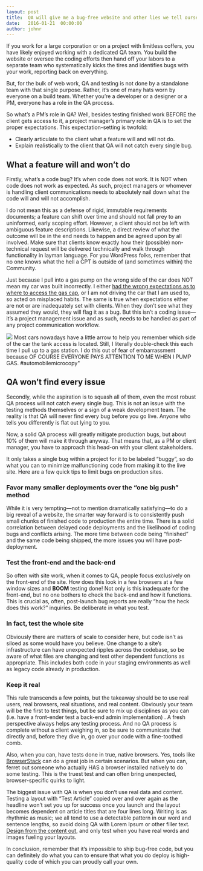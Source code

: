 ```yaml
---
layout: post
title:  QA will give me a bug-free website and other lies we tell ourselves
date:   2016-01-21  00:00:00
author: johnr
---
```


If you work for a large corporation or on a project with limitless coffers, you have likely enjoyed working with a dedicated QA team. You build the website or oversee the coding efforts then hand off your labors to a separate team who systematically kicks the tires and identifies bugs with your work, reporting back on everything.

But, for the bulk of web work, QA and testing is not done by a standalone team with that single purpose. Rather, it’s one of many hats worn by everyone on a build team. Whether you’re a developer or a designer or a PM, everyone has a role in the QA process.

So what’s a PM’s role in QA? Well, besides testing finished work BEFORE the client gets access to it, a project manager’s primary role in QA is to set the proper expectations. This expectation-setting is twofold:

* Clearly articulate to the client what a feature will and will not do.
* Explain realistically to the client that QA will not catch every single bug.

## What a feature will and won’t do
Firstly, what’s a code bug? It’s when code does not work. It is NOT when code does not work as expected. As such, project managers or whomever is handling client communications needs to absolutely nail down what the code will and will not accomplish.

I do not mean this as a defense of rigid, immutable requirements documents; a feature can shift over time and should not fall prey to an uninformed, early scoping effort. However, a client should not be left with ambiguous feature descriptions. Likewise, a direct review of what the outcome will be in the end needs to happen and be agreed upon by all involved. Make sure that clients know exactly how their (possible) non-technical request will be delivered technically and walk through functionality in layman language. For you WordPress folks, remember that no one knows what the hell a CPT is outside of (and sometimes within) the Community.

Just because I pull into a gas pump on the wrong side of the car does NOT mean my car was built incorrectly. I either [had the wrong expectations as to where to access the gas cap](https://www.youtube.com/watch?v=bwog7Z858iE), or I am not driving the car that I am used to, so acted on misplaced habits. The same is true when expectations either are not or are inadequately set with clients. When they don’t see what they assumed they would, they will flag it as a bug. But this isn’t a coding issue&mdash;it’s a project management issue and as such, needs to be handled as part of any project communication workflow.

![](/images/PpopHm.jpg)
Most cars nowadays have a little arrow to help you remember which side of the car the tank access is located. Still, I literally double-check this each time I pull up to a gas station. I do this out of fear of embarrassment because OF COURSE EVERYONE PAYS ATTENTION TO ME WHEN I PUMP GAS. #automobilemicrocopy"

## QA won’t find every issue
Secondly, while the aspiration is to squash all of them, even the most robust QA process will not catch every single bug. This is not an issue with the testing methods themselves or a sign of a weak development team. The reality is that QA will never find every bug before you go live. Anyone who tells you differently is flat out lying to you.

Now, a solid QA process will greatly mitigate production bugs, but about 10% of them will make it through anyway. That means that, as a PM or client manager, you have to approach this head-on with your client stakeholders.

It only takes a single bug within a project for it to be labeled “buggy”, so do what you can to minimize malfunctioning code from making it to the live site. Here are a few quick tips to limit bugs on production sites.

### Favor many smaller deployments over the “one big push” method
While it is very tempting&mdash;not to mention dramatically satisfying—to do a big reveal of a website, the smarter way forward is to consistently push small chunks of finished code to production the entire time. There is a solid correlation between delayed code deployments and the likelihood of coding bugs and conflicts arising. The more time between code being “finished” and the same code being shipped, the more issues you will have post-deployment.

### Test the front-end and the back-end
So often with site work, when it comes to QA, people focus exclusively on the front-end of the site. How does this look in a few browsers at a few window sizes and **BOOM** testing done! Not only is this inadequate for the front-end, but no one bothers to check the back-end and how it functions. This is crucial as, often, post-launch bug reports are really “how the heck does this work?” inquiries. Be deliberate in what you test.

### In fact, test the whole site
Obviously there are matters of scale to consider here, but code isn’t as siloed as some would have you believe. One change to a site’s infrastructure can have unexpected ripples across the codebase, so be aware of what files are changing and test other dependent functions as appropriate. This includes both code in your staging environments as well as legacy code already in production.

### Keep it real
This rule transcends a few points, but the takeaway should be to use real users, real browsers, real situations, and real content. Obviously your team will be the first to test things, but be sure to mix up disciplines as you can (i.e. have a front-ender test a back-end admin implementation) . A fresh perspective always helps any testing process. And no QA process is complete without a client weighing in, so be sure to communicate that directly and, before they dive in, go over your code with a fine-toothed comb.

Also, when you can, have tests done in true, native browsers. Yes, tools like [BrowserStack](https://www.browserstack.com/) can do a great job in certain scenarios. But when you can, ferret out someone who actually HAS a browser installed natively to do some testing. This is the truest test and can often bring unexpected, browser-specific quirks to light.

The biggest issue with QA is when you don’t use real data and content. Testing a layout with “Test Article” copied over and over again as the headline won’t set you up for success once you launch and the layout becomes dependent on article titles that are four lines long. Writing is as rhythmic as music; we all tend to use a detectable pattern in our word and sentence lengths, so avoid doing QA with Lorem Ipsum or other filler text. [Design from the content out](http://wordpress.tv/2015/09/30/john-eckman-design-from-the-content-out/), and only test when you have real words and images fueling your layouts.

In conclusion, remember that it’s impossible to ship bug-free code, but you can definitely do what you can to ensure that what you do deploy is high-quality code of which you can proudly call your own.
